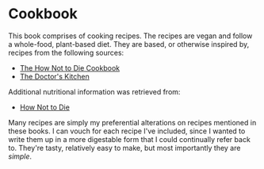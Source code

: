 # Cookbook

This book comprises of cooking recipes. The recipes are vegan and follow a whole-food, plant-based diet. They are based, or otherwise inspired by, recipes from the following sources:

- [The How Not to Die Cookbook](https://nutritionfacts.org/cookbook/)
- [The Doctor's Kitchen](https://thedoctorskitchen.com/my-book)

Additional nutritional information was retrieved from:

- [How Not to Die](https://nutritionfacts.org/book/)

Many recipes are simply my preferential alterations on recipes mentioned in these books. I can vouch for each recipe I've included, since I wanted to write them up in a more digestable form that I could continually refer back to. They're tasty, relatively easy to make, but most importantly they are _simple_.
